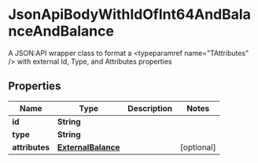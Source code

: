 

# JsonApiBodyWithIdOfInt64AndBalanceAndBalance

A JSON:API wrapper class to format a <typeparamref name=\"TAttributes\" /> with external Id, Type, and  Attributes properties

## Properties

Name | Type | Description | Notes
------------ | ------------- | ------------- | -------------
**id** | **String** |  | 
**type** | **String** |  | 
**attributes** | [**ExternalBalance**](ExternalBalance.md) |  |  [optional]



